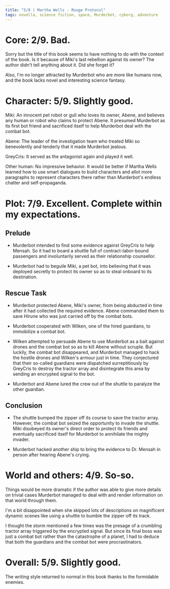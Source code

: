 ```yaml
---
title: "5/9 | Martha Wells - Rouge Protocol"
tags: novella, science fiction, space, Murderbot, cyborg, adventure
---
```


# Core: 2/9. Bad.
Sorry but the title of this book seems to have nothing to do with the context of the book. Is it because of Miki's last rebellion against its owner? The author didn't tell anything about it. Did she forget it?

Also, I'm no longer attracted by Murderbot who are more like humans now, and the book lacks novel and interesting science fantasy.

# Character: 5/9. Slightly good.
Miki: An innocent pet robot or gull who loves its owner, Abene, and believes any human or robot who claims to protect Abene. It presumed Murderbot as its first bot friend and sacrificed itself to help Murderbot deal with the combat bot.

Abene: The leader of the investigation team who treated Miki so benevolently and tenderly that it made Murderbot jealous.

GreyCris: It served as the antagonist again and played it well.

Other human: No impressive behavior. It would be better if Martha Wells learned how to use smart dialogues to build characters and allot more paragraphs to represent characters there rather than Murderbot's endless chatter and self-propaganda.

# Plot: 7/9. Excellent. Complete within my expectations.

## Prelude
+ Murderbot intended to find some evidence against GreyCris to help Mensah. So it had to board a shuttle full of contract-labor-bound passengers and involuntarily served as their relationship counsellor. 

+ Murderbot had to beguile Miki, a pet bot, into believing that it was deployed secretly to protect its owner so as to steal onboard to its destination.

## Rescue Task
+ Murderbot protected Abene, Miki's owner, from being abducted in time after it had collected the required evidence. Abene commanded them to save Hirune who was just carried off by the combat bots.

+ Murderbot cooperated with Wilken, one of the hired guardians, to immobilize a combat bot. 

+ Wilken attempted to persuade Abene to use Murderbot as a bait against drones and the combat bot so as to kill Abene without scruple. But luckily, the combat bot disappeared, and Murderbot managed to hack the hostile drones and Wilken's armour just in time. They conjectured that their so-called guardians were dispatched surreptitiously by GreyCris to destroy the tractor array and disintegrate this area by sending an encrypted signal to the bot.

+ Murderbot and Abene lured the crew out of the shuttle to paralyze the other guardian. 

## Conclusion
+ The shuttle bumped the zipper off its course to save the tractor array. However, the combat bot seized the opportunity to invade the shuttle. Miki disobeyed its owner's direct order to protect its friends and eventually sacrificed itself for Murderbot to annihilate the mighty invader.

+ Murderbot hacked another ship to bring the evidence to Dr. Mensah in person after hearing Abene's crying.

# World and others: 4/9. So-so.
Things would be more dramatic if the author was able to give more details on trivial cases Murderbot managed to deal with and render information on that world through them.

I'm a bit disappointed when she skipped lots of descriptions on magnificent dynamic scenes like using a shuttle to bumble the zipper off its track.

I thought the storm mentioned a few times was the presage of a crumbling tractor array triggered by the encrypted signal. But since its final boss was just a combat bot rather than the catastrophe of a planet, I had to deduce that both the guardians and the combat bot were procrastinators.


# Overall: 5/9. Slightly good.
The writing style returned to normal in this book thanks to the formidable enemies.

